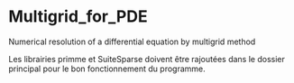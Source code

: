 # Multigrid_for_PDE
Numerical resolution of a differential equation by multigrid method

Les librairies primme et SuiteSparse doivent être rajoutées dans le dossier principal pour le bon fonctionnement du programme.